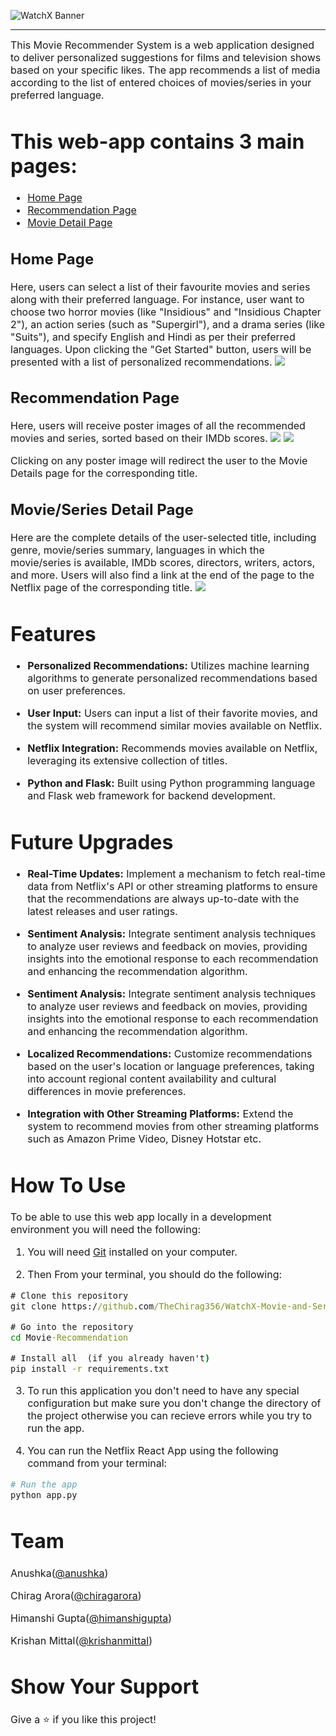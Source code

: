 ![WatchX Banner](/app/static/img/watchX.svg)
<hr>
<p><font size="3">
This Movie Recommender System is a web application designed to deliver personalized suggestions for films and television shows based on your specific likes. The app recommends a list of media according to the list of entered choices of movies/series in your preferred language.
</p>

 # This web-app contains 3 main pages:
- [Home Page](#home-page)
- [Recommendation Page](#recommendation-page)
- [Movie Detail Page](#movie-detail-page)


## Home Page

Here, users can select a list of their favourite movies and series along with their preferred language. For instance, user want to choose two horror movies (like "Insidious" and "Insidious Chapter 2"), an action series (such as "Supergirl"), and a drama series (like "Suits"), and specify English and Hindi as per their preferred languages. Upon clicking the "Get Started" button, users will be presented with a list of personalized recommendations.
![](/app/static/screenshots/Screenshot-HomePage.png)

## Recommendation Page
Here, users will receive poster images of all the recommended movies and series, sorted based on their IMDb scores.
![](/app/static/screenshots/Screenshot-RecommendationPage1.png)
![](/app/static/screenshots/Screenshot-RecommendationPage2.png)

Clicking on any poster image will redirect the user to the Movie Details page for the corresponding title.

## Movie/Series Detail Page
Here are the complete details of the user-selected title, including genre, movie/series summary, languages in which the movie/series is available, IMDb scores, directors, writers, actors, and more. Users will also find a link at the end of the page to the Netflix page of the corresponding title. 
![](/app/static/screenshots/Screenshot-MovieDetailPage1.png)

# Features

- **Personalized Recommendations:** Utilizes machine learning algorithms to generate personalized recommendations based on user preferences.
  
- **User Input:** Users can input a list of their favorite movies, and the system will recommend similar movies available on Netflix.
  
- **Netflix Integration:** Recommends movies available on Netflix, leveraging its extensive collection of titles.
  
- **Python and Flask:** Built using Python programming language and Flask web framework for backend development.
  
# Future Upgrades
- **Real-Time Updates:** Implement a mechanism to fetch real-time data from Netflix's API or other streaming platforms to ensure that the recommendations are always up-to-date with the latest releases and user ratings.

- **Sentiment Analysis:** Integrate sentiment analysis techniques to analyze user reviews and feedback on movies, providing insights into the emotional response to each recommendation and enhancing the recommendation algorithm.

- **Sentiment Analysis:** Integrate sentiment analysis techniques to analyze user reviews and feedback on movies, providing insights into the emotional response to each recommendation and enhancing the recommendation algorithm.

- **Localized Recommendations:** Customize recommendations based on the user's location or language preferences, taking into account regional content availability and cultural differences in movie preferences.

-  **Integration with Other Streaming Platforms:** Extend the system to recommend movies from other streaming platforms such as Amazon Prime Video, Disney Hotstar etc.


# How To Use

To be able to use this web app locally in a development environment you will need the following:

1) You will need [Git](https://git-scm.com) installed on your computer.

2) Then From your terminal, you should do the following:

```cmd
# Clone this repository
git clone https://github.com/TheChirag356/WatchX-Movie-and-Series-Recommendation

# Go into the repository
cd Movie-Recommendation

# Install all  (if you already haven't)
pip install -r requirements.txt

```
3) To run this application you don't need to have any special configuration but make sure you don't change the directory of the project otherwise you can recieve errors while you try to run the app.

4) You can run the Netflix React App using the following command from your terminal:

```bash
# Run the app
python app.py
```

# Team
Anushka([@anushka](https://github.com/anushka-mazumdar))

Chirag Arora([@chiragarora](https://github.com/TheChirag356)) 

Himanshi Gupta([@himanshigupta](https://github.com/Himanshigupta1624))

Krishan Mittal([@krishanmittal](https://github.com/Krishan098))



# Show Your Support 

Give a ⭐️ if you like this project!
